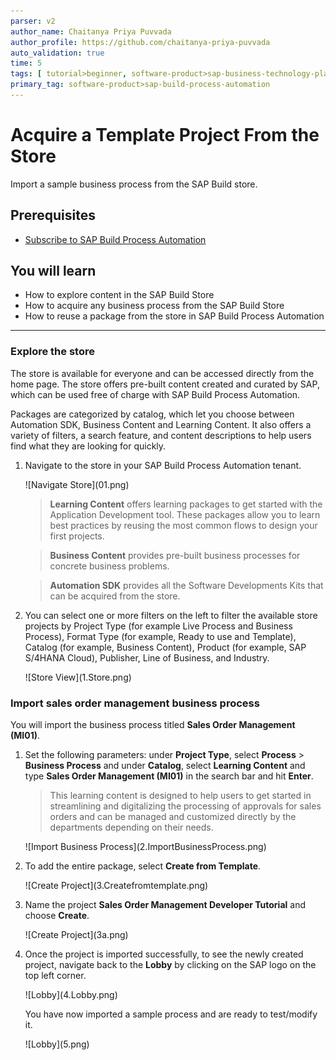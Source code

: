 ```yaml
---
parser: v2
author_name: Chaitanya Priya Puvvada
author_profile: https://github.com/chaitanya-priya-puvvada
auto_validation: true
time: 5
tags: [ tutorial>beginner, software-product>sap-business-technology-platform, tutorial>free-tier]
primary_tag: software-product>sap-build-process-automation
---
```


# Acquire a Template Project From the Store
<!-- description --> Import a sample business process from the SAP Build store.

## Prerequisites
- [Subscribe to SAP Build Process Automation](spa-subscribe-booster)

## You will learn
  - How to explore content in the SAP Build Store
  - How to acquire any business process from the SAP Build Store
  - How to reuse a package from the store in SAP Build Process Automation

---

### Explore the store

The store is available for everyone and can be accessed directly from the home page. The store offers pre-built content created and curated by SAP, which can be used free of charge with SAP Build Process Automation.

Packages are categorized by catalog, which let you choose between Automation SDK, Business Content and Learning Content. It also offers a variety of filters, a search feature, and content descriptions to help users find what they are looking for quickly.

1. Navigate to the store in your SAP Build Process Automation tenant.
    
    <!-- border -->![Navigate Store](01.png)

    > **Learning Content** offers learning packages to get started with the Application Development tool. These packages allow you to learn best practices by reusing the most common flows to design your first projects.

    > **Business Content** provides pre-built business processes for concrete business problems.

    > **Automation SDK** provides all the Software Developments Kits that can be acquired from the store.

2. You can select one or more filters on the left to filter the available store projects by Project Type (for example Live Process and Business Process), Format Type (for example, Ready to use and Template), Catalog (for example, Business Content), Product (for example, SAP S/4HANA Cloud), Publisher, Line of Business, and Industry.

    <!-- border -->![Store View](1.Store.png)


### Import sales order management business process

You will import the business process titled **Sales Order Management (MI01)**.

1. Set the following parameters: under **Project Type**, select **Process** > **Business Process** and under **Catalog**, select **Learning Content** and type **Sales Order Management (MI01)**  in the search bar and hit **Enter**.

    > This learning content is designed to help users to get started in streamlining and digitalizing the processing of approvals for sales orders and can be managed and customized directly by the departments depending on their needs.

    <!-- border -->![Import Business Process](2.ImportBusinessProcess.png)

2. To add the entire package, select **Create from Template**.

    <!-- border -->![Create Project](3.Createfromtemplate.png)
   
3. Name the project **Sales Order Management Developer Tutorial** and choose **Create**.

    <!-- border -->![Create Project](3a.png)

4. Once the project is imported successfully, to see the newly created project, navigate back to the **Lobby** by clicking on the SAP logo on the top left corner.

    <!-- border -->![Lobby](4.Lobby.png)

    You have now imported a sample process and are ready to test/modify it.

    <!-- border -->![Lobby](5.png)


